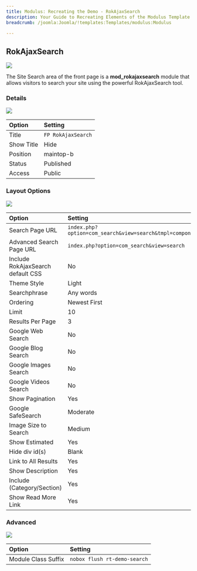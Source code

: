 ```yaml
---
title: Modulus: Recreating the Demo - RokAjaxSearch
description: Your Guide to Recreating Elements of the Modulus Template for Joomla
breadcrumb: /joomla:Joomla/!templates:Templates/modulus:Modulus

---
```


RokAjaxSearch
-----

![][demo]

The Site Search area of the front page is a **mod_rokajaxsearch** module that allows visitors to search your site using the powerful RokAjaxSearch tool.

### Details

![][demo2]

| Option     | Setting            |  
| :--------- | :----------------- |  
| Title      | `FP RokAjaxSearch` |  
| Show Title | Hide               |  
| Position   | maintop-b          |  
| Status     | Published          |  
| Access     | Public             |  

### Layout Options

![][demo3]

| Option                            | Setting                                                  |
|:----------------------------------|:---------------------------------------------------------|
| Search Page URL                   | `index.php?option=com_search&view=search&tmpl=component` |
| Advanced Search Page URL          | `index.php?option=com_search&view=search`                |
| Include RokAjaxSearch default CSS | No                                                       |
| Theme Style                       | Light                                                    |
| Searchphrase                      | Any words                                                |
| Ordering                          | Newest First                                             |
| Limit                             | 10                                                       |
| Results Per Page                  | 3                                                        |
| Google Web Search                 | No                                                       |
| Google Blog Search                | No                                                       |
| Google Images Search              | No                                                       |
| Google Videos Search              | No                                                       |
| Show Pagination                   | Yes                                                      |
| Google SafeSearch                 | Moderate                                                 |
| Image Size to Search              | Medium                                                   |
| Show Estimated                    | Yes                                                      |
| Hide div id(s)                    | Blank                                                    |
| Link to All Results               | Yes                                                      |
| Show Description                  | Yes                                                      |
| Include (Category/Section)        | Yes                                                      |
| Show Read More Link               | Yes                                                      |

### Advanced
![][demo4]

| Option              | Setting                         |  
| :------------------ | :------------------------------ |  
| Module Class Suffix | `nobox flush rt-demo-search`    |  

[demo]: assets/demo_2.jpeg
[demo2]: assets/search_1.jpeg
[demo3]: assets/search_2.jpeg
[demo4]: assets/search_3.jpeg